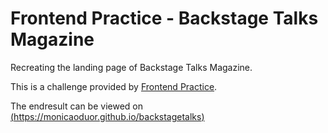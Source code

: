 # Frontend Practice - Backstage Talks Magazine

Recreating the landing page of Backstage Talks Magazine.

This is a challenge provided by [Frontend Practice](https://www.frontendpractice.com/project/backstage-talks).

The endresult can be viewed on [(https://monicaoduor.github.io/backstagetalks)](https://monicaoduor.github.io/backstagetalks)
